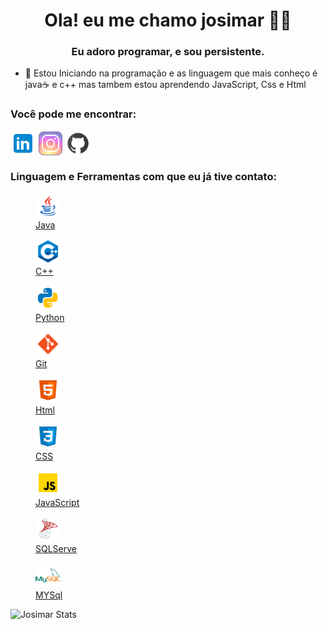 <h1 align="center">Ola! eu me chamo josimar 👨‍💻</h1>
<h3 align="center">Eu adoro programar, e sou persistente.</h3>

- 📖 Estou Iniciando na programação e as linguagem que mais conheço é java☕ e c++ mas tambem estou aprendendo JavaScript, Css e Html

<h3 align="left">Você pode me encontrar:</h3>
<p align="left">
<a href="https://www.linkedin.com/in/josimar-cruz-souza-a669a3218/" target="_blank"><img align="center" src="./icon/linkedin.png" alt="Josimar" height="40" width="40" ></a>
<a href="https://www.instagram.com/sir_perseu/?hl=pt-br" target="_blank"><img align="center" src="./icon/instagram.png" alt="Josimar" height="40" width="40" ></a>
<a href="https://github.com/perseu120" target="_blank"><img align="center" src="./icon/github.png" alt="Josimar" height="40" width="40" ></a>
</p>

<h3 align="left">Linguagem e Ferramentas com que eu já tive contato:</h3>
<p align="left">  
 <a href="https://www.oracle.com/br/java/" target="_blank"> <figure> <img src="./icon/java.png" alt="java" width="40" height="40"> <figcaption> Java</figcaption> </figure> </a>
 <a href="https://www.cplusplus.com " target="_blank"> <figure> <img src="./icon/c++.png" alt="C++" width="40" height="40"> <figcaption> C++</figcaption> </figure>  </a>
 <a href="https://docs.python.org/pt-br/3/ " target="_blank"> <figure> <img src="./icon/python.png" alt="Python" width="40" height="40"> <figcaption> Python</figcaption> </figure>  </a>
 <a href="https://git-scm.com/" target="_blank"> <figure> <img src="./icon/git.png" alt="Git" width="40" height="40"> <figcaption> Git</figcaption> </figure> </a>
 <a href="https://www.w3.org/html/" target="_blank"> <figure> <img src="./icon/html.png" alt="Html" width="40" height="40"> <figcaption> Html</figcaption> </figure> </a>
 <a href="https://www.w3schools.com/css/" target="_blank"> <figure> <img src="./icon/css.png" alt="CSS" width="40" height="40"> <figcaption> CSS</figcaption> </figure> </a>
 <a href="https://developer.mozilla.org/en-US/docs/Web/JavaScript" target="_blank"> <figure> <img src="./icon/js.png" alt="javascript" width="40" height="40"> <figcaption> JavaScript</figcaption> </figure>  </a>
 <a href="https://docs.microsoft.com/pt-br/sql/?view=sql-server-ver15 " target="_blank"> <figure> <img src="./icon/sqlserver.png" alt="java" width="40" height="40"> <figcaption> SQLServe</figcaption> </figure>  </a>
 <a href="https://dev.mysql.com/doc/ " target="_blank"> <figure> <img src="./icon/mysql.png" alt="java" width="40" height="40"> <figcaption> MYSql</figcaption> </figure>  </a>
</p>


![Josimar Stats](https://github-readme-stats.vercel.app/api/top-langs/?username=perseu120&theme=dracula)



<!--
**perseu120/perseu120** is a ✨ _special_ ✨ repository because its `README.md` (this file) appears on your GitHub profile.

Here are some ideas to get you started:

- 🔭 I’m currently working on ...
- 🌱 I’m currently learning ...
- 👯 I’m looking to collaborate on ...
- 🤔 I’m looking for help with ...
- 💬 Ask me about ...
- 📫 How to reach me: ...
- 😄 Pronouns: ...
- ⚡ Fun fact: ...
-->

